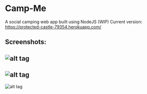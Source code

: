 # Camp-Me
A social camping web app built using NodeJS (WIP)
Current version: https://protected-castle-79354.herokuapp.com/

Screenshots:
----------------------------------------
![alt tag](http://i.imgur.com/cpcIfeX.jpg)
----------------------------------------
![alt tag](http://i.imgur.com/OZMfWVb.jpg)
-----------------------------------------
![alt tag](http://i.imgur.com/15mSKDV.png)
